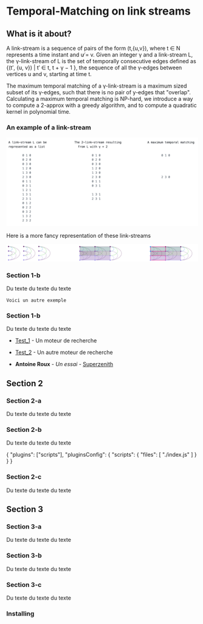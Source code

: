 # Temporal-Matching on link streams

## What is it about?

A link-stream is a sequence of pairs of the form (t,{u,v}), where t ∈ N represents a time instant and u ̸= v.
Given an integer γ and a link-stream L, the γ-link-stream of L is the set of temporally consecutive edges defined as {(t′, {u, v}) | t′ ∈  t, t + γ − 1 }, the sequence of all the γ-edges between vertices u and v, starting at time t.

The maximum temporal matching of a γ-link-stream is a maximum sized subset of its γ-edges, such that there is no pair of y-edges that "overlap".
Calculating a maximum temporal matching is NP-hard, we introduce a way to compute a 2-approx with a greedy algorithm, and to compute a quadratic kernel in polynomial time.

### An example of a link-stream

![alt simple-link-stream-example-txt](/simple-link-stream-example.png)

Here is a more fancy representation of these link-streams

![alt simple-link-stream-example-img](simple-link-stream-horizontal-image.png)

                     

### Section 1-b

Du texte du texte du texte

```
Voici un autre exemple
```

### Section 1-b

Du texte du texte du texte

* [Test_1](http://google.com) - Un moteur de recherche
* [Test_2](https://maven.apache.org/) - Un autre moteur de recherche

* **Antoine Roux** - *Un essai* - [Superzenith](http://superzenith.com)

## Section 2

### Section 2-a

Du texte du texte du texte

### Section 2-b

Du texte du texte du texte

{
    "plugins": ["scripts"],
    "pluginsConfig": {
        "scripts": {
            "files": [
                "./index.js"
            ]
        }
    }
}

### Section 2-c

Du texte du texte du texte

## Section 3

### Section 3-a

Du texte du texte du texte

### Section 3-b

Du texte du texte du texte

### Section 3-c

Du texte du texte du texte

### Installing

